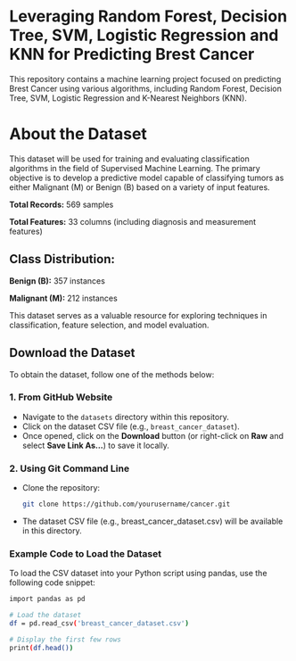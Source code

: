 # Leveraging Random Forest, Decision Tree, SVM, Logistic Regression and KNN for Predicting Brest Cancer

This repository contains a machine learning project focused on predicting Brest Cancer using various algorithms, including Random Forest, Decision Tree, SVM, Logistic Regression and K-Nearest Neighbors (KNN).

# About the Dataset

This dataset will be used for training and evaluating classification algorithms in the field of Supervised Machine Learning. The primary objective is to develop a predictive model capable of classifying tumors as either Malignant (M) or Benign (B) based on a variety of input features.

**Total Records:** 569 samples

**Total Features:** 33 columns (including diagnosis and measurement features)

## Class Distribution:

**Benign (B):** 357 instances

**Malignant (M):** 212 instances

This dataset serves as a valuable resource for exploring techniques in classification, feature selection, and model evaluation.

## Download the Dataset

To obtain the dataset, follow one of the methods below:

### 1. From GitHub Website

- Navigate to the `datasets` directory within this repository.
- Click on the dataset CSV file (e.g., `breast_cancer_dataset`).
- Once opened, click on the **Download** button (or right-click on **Raw** and select **Save Link As...**) to save it locally.

### 2. Using Git Command Line

- Clone the repository:
  ```bash
  git clone https://github.com/yourusername/cancer.git
- The dataset CSV file (e.g., breast_cancer_dataset.csv) will be available in this directory.

### Example Code to Load the Dataset

To load the CSV dataset into your Python script using pandas, use the following code snippet:
```bash
import pandas as pd

# Load the dataset
df = pd.read_csv('breast_cancer_dataset.csv')

# Display the first few rows
print(df.head())


